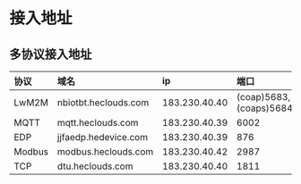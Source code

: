# 接入地址

## 多协议接入地址

| 协议   | 域名   | ip | 端口   |
| :--------- | :----- | :------- | :----- |
|LwM2M|nbiotbt.heclouds.com|183.230.40.40|(coap)5683,(coaps)5684 |
|MQTT|mqtt.heclouds.com|183.230.40.39|6002 |
|EDP|jjfaedp.hedevice.com|183.230.40.39|876 |
|Modbus|modbus.heclouds.com|183.230.40.42|2987 |
|TCP|dtu.heclouds.com|183.230.40.40|1811 |